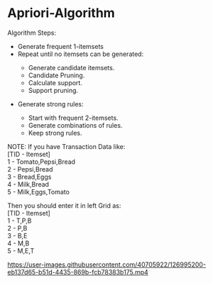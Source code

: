 # Apriori-Algorithm
Algorithm Steps:<br/>
<ul>
<li>Generate frequent 1-itemsets</li>
<li>Repeat until no itemsets can be generated:</li>
	<ul>
		<li>Generate candidate itemsets.<br/></li>
		<li>Candidate Pruning.</li>
		<li>Calculate support.</li>
		<li>Support pruning.</li>
	</ul>
</ul>

<ul>
	<li>Generate strong rules:</li>
	<ul>
		<li>Start with frequent 2-itemsets.</li>
		<li>Generate combinations of rules.</li>
		<li>Keep strong rules.</li>
	</ul>	
</ul>

NOTE: If you have Transaction Data like:</br>
[TID - Itemset]		   </br>
  1  - Tomato,Pepsi,Bread  </br>
  2  - Pepsi,Bread	   </br> 
  3  - Bread,Eggs	   </br>
  4  - Milk,Bread	    
  5  - Milk,Eggs,Tomato    </br>  
  
Then you should enter it in left Grid as:</br>
[TID - Itemset]</br>
  1  - T,P,B </br>
  2  - P,B   </br> 
  3  - B,E   </br>
  4  - M,B   
  5  - M,E,T   
  
  
  https://user-images.githubusercontent.com/40705922/126995200-eb137d65-b51d-4435-869b-fcb78383b175.mp4
